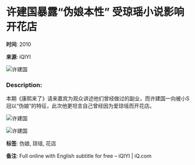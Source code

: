# 许建国暴露“伪娘本性” 受琼瑶小说影响开花店

**时间**: 2010

**来源**: iQIYI

![许建国](http://pic2.iqiyipic.com/image/20140919/75/04/v_50049281_m_601_1013_569.jpg)

### Description:
本期《康熙来了》请来嘉宾为观众讲述他们曾经做过的副业，而许建国一向被小S冠以“伪娘”的特征，此次他更坦言自己曾经因为爱琼瑶而开花店。

![许建国](http://pic2.iqiyipic.com/image/20140919/75/04/v_50049281_m_601_720_405.jpg)

![许建国](http://pic2.iqiyipic.com/image/20140919/75/04/v_50049281_m_601_480_270.jpg)

**标签**: 伪娘, 琼瑶, 花店

**备注**: Full online with English subtitle for free – iQIYI | iQ.com